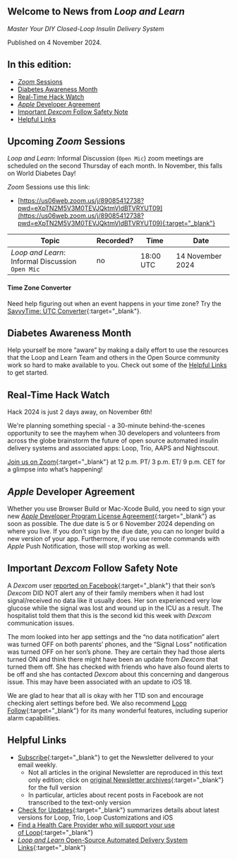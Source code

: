 ## Welcome to News from&nbsp;_<span translate="no">Loop and Learn</span>_

_Master Your DIY Closed-Loop Insulin Delivery System_

Published on 4 November 2024.

## In this edition:

* [*Zoom* Sessions](#upcoming-zoom-sessions)
* [Diabetes Awareness Month](#diabetes-awareness-month)
* [Real-Time Hack Watch](#real-time-hack-watch)
* [*Apple* Developer Agreement](#apple-developer-agreement)
* [Important *Dexcom* Follow Safety Note](#important-dexcom-follow-safety-note)
* [Helpful Links](#helpful-links)

## Upcoming *Zoom* Sessions

_<span translate="no">Loop and Learn</span>_: Informal Discussion (`Open Mic`) zoom meetings are scheduled on the second Thursday of each month. In November, this falls on World Diabetes Day!

*Zoom* Sessions use this link:

* [https://us06web.zoom.us/j/89085412738?pwd=eXpTN2M5V3M0TEVJQktmVldBTVRYUT09](https://us06web.zoom.us/j/89085412738?pwd=eXpTN2M5V3M0TEVJQktmVldBTVRYUT09){:target="_blank"}

| Topic | Recorded? | Time | Date |
| - | - | - | - |
| _<span translate="no">Loop and Learn</span>_: Informal Discussion<br>`Open Mic` | no | 18:00 UTC | 14 November 2024 |

#### Time Zone Converter

Need help figuring out when an event happens in your time zone? Try the [SavvyTime: UTC Converter](https://savvytime.com/converter/utc){:target="_blank"}.

## Diabetes Awareness Month

Help yourself be more “aware” by making a daily effort to use the resources that the Loop and Learn Team and others in the Open Source community work so hard to make available to you. Check out some of the [Helpful Links](#helpful-links) to get started.

## Real-Time Hack Watch

Hack 2024 is just 2 days away, on November 6th!

We're planning something special - a 30-minute behind-the-scenes opportunity to see the mayhem when 30 developers and volunteers from across the globe brainstorm the future of open source automated insulin delivery systems and associated apps: Loop, Trio, AAPS and Nightscout.

[Join us on Zoom](https://us06web.zoom.us/j/89085412738?pwd=eXpTN2M5V3M0TEVJQktmVldBTVRYUT09){:target="_blank"} at 12 p.m. PT/ 3 p.m. ET/ 9 p.m. CET for a glimpse into what’s happening!

## *Apple* Developer Agreement

Whether you use Browser Build or Mac-Xcode Build, you need to sign your new [*Apple* Developer Program License Agreement](https://developer.apple.com/support/terms/apple-developer-program-license-agreement/){:target="_blank"} as soon as possible. The due date is 5 or 6 November 2024 depending on where you live. If you don't sign by the due date, you can no longer build a new version of your app. Furthermore, if you use remote commands with *Apple* Push Notification, those will stop working as well.

## Important *Dexcom* Follow Safety Note

A *Dexcom* user [reported on Facebook](https://www.facebook.com/groups/anubisg6/posts/for-those-of-you-using-the-dexcom-app-and-who-rely-on-the-follow-feature-check-y/1088102602972114/){:target="_blank"} that their son’s *Dexcom* DID NOT alert any of their family members when it had lost signal/received no data like it usually does. Her son experienced very low glucose while the signal was lost and wound up in the ICU as a result. The hospitalist told them that this is the second kid this week with *Dexcom* communication issues.

The mom looked into her app settings and the “no data notification” alert was turned OFF on both parents’ phones, and the “Signal Loss” notification was turned OFF on her son’s phone. They are certain they had those alerts turned ON and think there might have been an update from *Dexcom* that turned them off. She has checked with friends who have also found alerts to be off and she has contacted *Dexcom* about this concerning and dangerous issue. This may have been associated with an update to iOS 18.

We are glad to hear that all is okay with her T1D son and encourage checking alert settings before bed. We
also recommend [Loop Follow](https://www.loopandlearn.org/loop-follow/){:target="_blank"} for its many wonderful features, including superior alarm capabilities.

## Helpful Links

* [Subscribe](https://www.loopandlearn.org/newsletter-signup/){:target="_blank"} to get the Newsletter delivered to your email weekly.
    * Not all articles in the original Newsletter are reproduced in this text only edition; click on [original Newsletter archives](https://www.loopandlearn.org/loop-and-learn-newsletter/){:target="_blank"} for the full version
    * In particular, articles about recent posts in Facebook are not transcribed to the text-only version
* [Check for Updates](https://www.loopandlearn.org/version-updates/){:target="_blank"} summarizes details about latest versions for Loop, Trio, Loop Customizations and iOS
* [Find a Health Care Provider who will support your use of&nbsp;<span translate="no">Loop</span>](https://www.loopandlearn.org/hcp-recommendations/){:target="_blank"}
* [_<span translate="no">Loop and Learn</span>_&nbsp;Open-Source Automated Delivery System Links](https://www.loopandlearn.org/resources/#os-aid){:target="_blank"}
